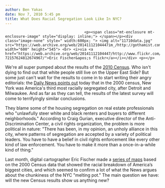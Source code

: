 ```yaml
---
author: Ben Yakas
date: Nov 7, 2010 5:45 pm
title: What Does Racial Segregation Look Like In NYC?
---
```


	
										<p><span class="mt-enclosure mt-enclosure-image" style="display: inline;"> </span></p><div class="image-none" style=" width:600px; "> <img alt="11710data.jpg" src="https://web.archive.org/web/20141112104447im_/http://gothamist.com/attachments/byakas/11710data.jpg" width="600" height="545"> <br> <i>via <a href="https://web.archive.org/web/20141112104447/http://www.flickr.com/photos/walkingsf/4981444199/sizes/o/in/set-72157624812674967/">Eric Fischer&apos;s flickr</a></i></div> <p></p>

<p>We&apos;re all super pumped about the results of the <a href="https://web.archive.org/web/20141112104447/http://gothamist.com/tags/census2010">2010 Census</a>. Who isn&apos;t dying to find out that white people still live on the Upper East Side? But some just can&apos;t wait for the results to come in to start writing their angry editorials: the <a href="https://web.archive.org/web/20141112104447/http://www.nydailynews.com/opinions/2010/11/07/2010-11-07_how_segregation_plagues_bloombergs_new_york_black_white_and_wrong_all_over.html?page=1">Daily News points out</a> today that in the 2000 census, New York was America&apos;s third most racially segregated city, after Detroit and Milwaukee. And as far as they can tell, the results of the latest survey will come to terrifyingly similar conclusions. </p>

<p>They blame some of the housing segregation on real estate professionals who &quot;unlawfully steer white and black renters and buyers to different neighborhoods.&quot; According to Craig Gurian, executive director of the Anti-Discrimination Center, a civil rights organization, the problem is more political in nature: &quot;There has been, in my opinion, an unholy alliance in this city, where patterns of segregation are accepted by a variety of political leaders. You have to have a belief in civil rights enforcement like every other kind of law enforcement. You have to make it more than a once-in-a-while kind of thing.&quot;</p>

<p>Last month, digital cartographer Eric Fischer made a <a href="https://web.archive.org/web/20141112104447/http://gothamist.com/2010/09/20/map_shows_manhattan_is_full_of_whit.php">series of maps</a> based on the 2000 Census data that showed the racial breakdown of America&#x2019;s biggest cities, and which seemed to confirm a lot of what the News argues about the chunkiness of the NYC &quot;melting pot.&quot; The main question we have: will the new Census results show us anything new?</p>					
										
									
				